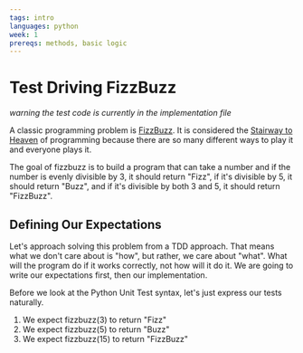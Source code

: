 ```yaml
---
tags: intro
languages: python
week: 1
prereqs: methods, basic logic
---
```


# Test Driving FizzBuzz

_warning the test code is currently in the implementation file_

A classic programming problem is [FizzBuzz](http://c2.com/cgi/wiki?FizzBuzzTest). It is considered the [Stairway to Heaven](http://www.codinghorror.com/blog/2007/02/fizzbuzz-the-programmers-stairway-to-heaven.html) of programming because there are so many different ways to play it and everyone plays it.

The goal of fizzbuzz is to build a program that can take a number and if the number is evenly divisible by 3, it should return "Fizz", if it's divisible by 5, it should return "Buzz", and if it's divisible by both 3 and 5, it should return "FizzBuzz".

## Defining Our Expectations

Let's approach solving this problem from a TDD approach. That means what we don't care about is "how", but rather, we care about "what". What will the program do if it works correctly, not how will it do it. We are going to write our expectations first, then our implementation.

Before we look at the Python Unit Test syntax, let's just express our tests naturally.

1. We expect fizzbuzz(3) to return "Fizz"
2. We expect fizzbuzz(5) to return "Buzz"
3. We expect fizzbuzz(15) to return "FizzBuzz"
